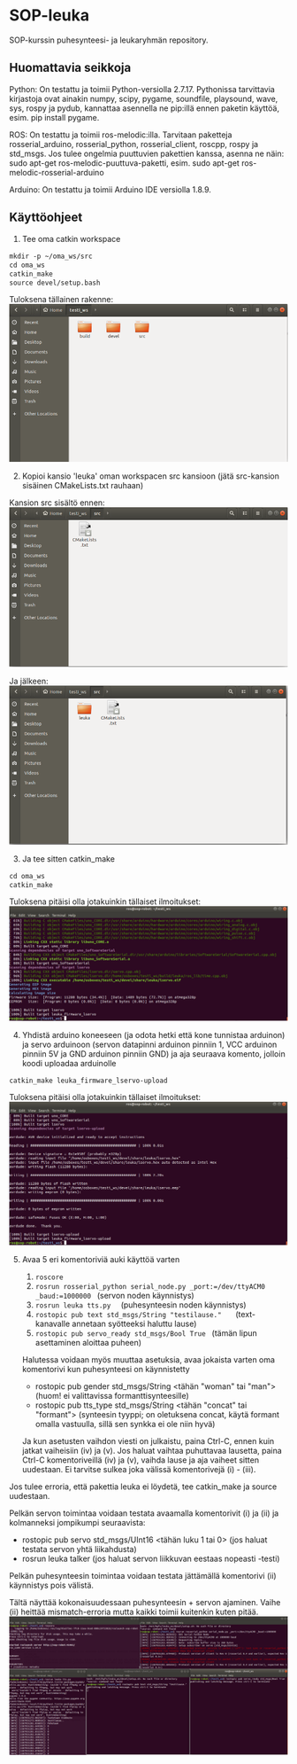 # SOP-leuka
SOP-kurssin puhesynteesi- ja leukaryhmän repository.

## Huomattavia seikkoja

Python: On testattu ja toimii Python-versiolla 2.7.17. Pythonissa tarvittavia kirjastoja ovat ainakin numpy, scipy, pygame, soundfile, playsound, wave, sys, rospy ja pydub, kannattaa asennella ne pip:illä ennen paketin käyttöä, esim. pip install pygame.

ROS: On testattu ja toimii ros-melodic:illa. Tarvitaan paketteja rosserial_arduino, rosserial_python, rosserial_client, roscpp, rospy ja std_msgs. Jos tulee ongelmia puuttuvien pakettien kanssa, asenna ne näin: sudo apt-get ros-melodic-puuttuva-paketti, esim. sudo apt-get ros-melodic-rosserial-arduino

Arduino: On testattu ja toimii Arduino IDE versiolla 1.8.9. 


## Käyttöohjeet

1. Tee oma catkin workspace
  ```
mkdir -p ~/oma_ws/src
cd oma_ws
catkin_make
source devel/setup.bash
  ```
Tuloksena tällainen rakenne:
![Vaihe 1](img/vaihe1.PNG)

2. Kopioi kansio 'leuka' oman workspacen src kansioon (jätä src-kansion sisäinen CMakeLists.txt rauhaan) 

Kansion src sisältö ennen:
![Vaihe 2](img/vaihe2.PNG)

Ja jälkeen:
![Vaihe 3](img/vaihe3.PNG)

3. Ja tee sitten catkin_make 

```
cd oma_ws
catkin_make
```
Tuloksena pitäisi olla jotakuinkin tällaiset ilmoitukset:
![Vaihe 4](img/vaihe4.PNG)


4. Yhdistä arduino koneeseen (ja odota hetki että kone tunnistaa arduinon) ja servo arduinoon (servon datapinni arduinon pinniin 1, VCC arduinon pinniin 5V ja GND arduinon pinniin GND) ja aja seuraava komento, jolloin koodi uploadaa arduinolle
```
catkin_make leuka_firmware_lservo-upload
```
Tuloksena pitäisi olla jotakuinkin tällaiset ilmoitukset:
![Vaihe 5](img/vaihe5.PNG)

5. Avaa 5 eri komentoriviä auki käyttöä varten
	1.  ```roscore ```
	2.  ``` rosrun rosserial_python serial_node.py _port:=/dev/ttyACM0 _baud:=1000000  ```   (servon noden käynnistys)
	3.  ```rosrun leuka tts.py  ```   (puhesynteesin noden käynnistys)
	4.  ```rostopic pub text std_msgs/String "testilause."   ```  (text-kanavalle annetaan syötteeksi haluttu lause)
	5.  ``` rostopic pub servo_ready std_msgs/Bool True  ```       (tämän lipun asettaminen aloittaa puheen)

	Halutessa voidaan myös muuttaa asetuksia, avaa jokaista varten oma komentorivi kun puhesynteesi on käynnistetty
	- rostopic pub gender std_msgs/String <tähän "woman" tai "man"> (huom! ei valittavissa formanttisynteesille)
	- rostopic pub tts_type std_msgs/String <tähän "concat" tai "formant"> (synteesin tyyppi; on oletuksena concat, käytä formant omalla vastuulla, sillä sen synkka ei ole niin hyvä)
	
	Ja kun asetusten vaihdon viesti on julkaistu, paina Ctrl-C, ennen kuin jatkat vaiheisiin (iv) ja (v).
	Jos haluat vaihtaa puhuttavaa lausetta, paina Ctrl-C komentoriveillä (iv) ja (v), vaihda lause ja aja vaiheet sitten uudestaan. Ei tarvitse sulkea joka välissä komentorivejä (i) - (iii).


Jos tulee erroria, että pakettia leuka ei löydetä, tee catkin_make ja source uudestaan. 

Pelkän servon toimintaa voidaan testata avaamalla komentorivit (i) ja (ii) ja kolmanneksi jompikumpi seuraavista:
- rostopic pub servo std_msgs/UInt16 <tähän luku 1 tai 0> (jos haluat testata servon yhtä liikahdusta)
- rosrun leuka talker   (jos haluat servon liikkuvan eestaas nopeasti -testi)

Pelkän puhesynteesin toimintaa voidaan testata jättämällä komentorivi (ii) käynnistys pois välistä.

Tältä näyttää kokonaisuudessaan puhesynteesin + servon ajaminen. Vaihe (ii) heittää mismatch-erroria mutta kaikki toimii kuitenkin kuten pitää. 
![Vaihe 6](img/vaihe6.PNG)




